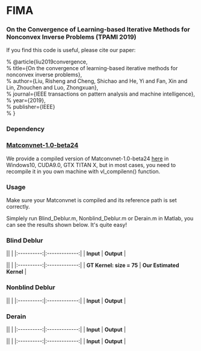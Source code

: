 # FIMA
### On the Convergence of Learning-based Iterative Methods for Nonconvex Inverse Problems (TPAMI 2019) ###
If you find this code is useful, please cite our paper:

% @article{liu2019convergence,</br>
%   title={On the convergence of learning-based iterative methods for nonconvex inverse problems},</br>
%   author={Liu, Risheng and Cheng, Shichao and He, Yi and Fan, Xin and Lin, Zhouchen and Luo, Zhongxuan},</br>
%   journal={IEEE transactions on pattern analysis and machine intelligence},</br>
%   year={2019},</br>
%   publisher={IEEE}</br>
% }</br>

### Dependency ###
### <a href  = "https://github.com/vlfeat/matconvnet"> Matconvnet-1.0-beta24</a> ###

We provide a compiled version of Matconvnet-1.0-beta24 <a href = "#">here</a> in Windows10, CUDA9.0, GTX TITAN X, but in most cases, you need to recompile it in you own machine with vl_compilenn() function.

### Usage ###
Make sure your Matconvnet is compiled and its reference path is set correctly.

Simplely run Blind_Deblur.m, Nonblind_Deblur.m or Derain.m in Matlab, you can see the results shown below. It's quite easy!

### Blind Deblur ###

|<span align="left"><img src="images_blur/manmade_03_kernel_04.png" alt="" /></span>|
<span align="right"><img src="results/manmade_03_kernel_04_mFIMA_Blind_Deblur.png" alt=""/></span>|
|:----------:|:-------------:|
|  **Input**  | **Output** |


|<span align="left"><img src="images_blur/kernel_04.png" alt="" /></span>|
<span align="right"><img src="results/manmade_03_kernel_04_mFIMA_Blind_Deblur_K.png" alt=""/></span>|
|:----------:|:-------------:|
|  **GT Kernel: size = 75**  | **Our Estimated Kernel** |


### Nonblind Deblur ###
|<span align="left"><img src="results/manmade_03_iFIMA_Nonblind_Blur_In.png" alt=""/></span>|
<span align="right"><img src="results/manmade_03_iFIMA_Nonblind_Deblur.png" alt=""/></span>|
|:----------:|:-------------:|
|  **Input**  | **Output** |


### Derain ###
|<span align="left"><img src="images_rain/real_1.jpg" alt=""/></span>|
<span align="right"><img src="results/real_1_mFIMA_Derain.png" alt=""/></span>|
|:----------:|:-------------:|
|  **Input**  | **Output** |

|<span align="left"><img src="images_rain/real_2.jpg" alt="" /></span>|
<span align="right"><img src="results/real_2_mFIMA_Derain.png" alt="" /></span>|
|:----------:|:-------------:|
|  **Input**  | **Output** | 

